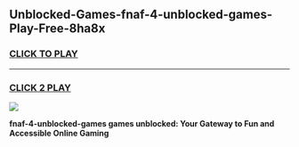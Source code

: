 
## Unblocked-Games-fnaf-4-unblocked-games-Play-Free-8ha8x
<h3>
<a href="https://premium76.site?title=fnaf-4-unblocked-games&ref=24M">CLICK TO PLAY</a></h3>
<hr>

<h3>
<a href="https://premium76.site?title=fnaf-4-unblocked-games&ref=24M">CLICK 2 PLAY</a>
  
</h3>

<a href="https://premium76.site?title=fnaf-4-unblocked-games&ref=24M"><img src="https://clearcache.store/games.png"></a>


**fnaf-4-unblocked-games games unblocked: Your Gateway to Fun and Accessible Online Gaming**
